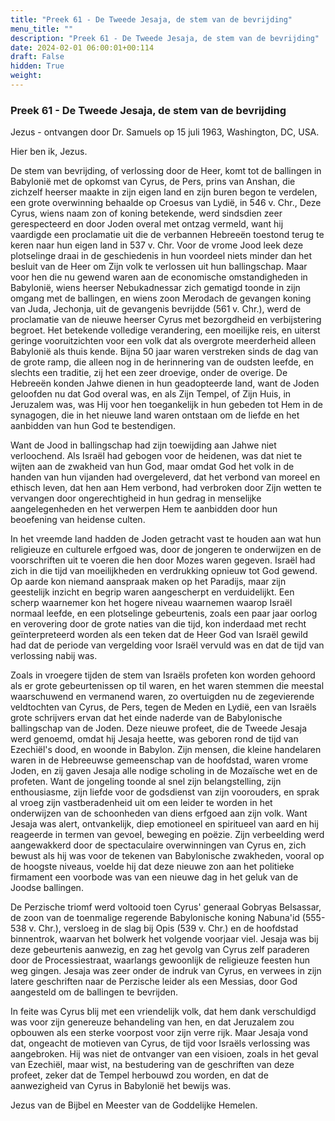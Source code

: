 ```yaml
---
title: "Preek 61 - De Tweede Jesaja, de stem van de bevrijding"
menu_title: ""
description: "Preek 61 - De Tweede Jesaja, de stem van de bevrijding"
date: 2024-02-01 06:00:01+00:114
draft: False
hidden: True
weight:
---
```

### Preek 61 - De Tweede Jesaja, de stem van de bevrijding

Jezus - ontvangen door Dr. Samuels op 15 juli 1963, Washington, DC, USA.

Hier ben ik, Jezus.

De stem van bevrijding, of verlossing door de Heer, komt tot de ballingen in Babylonië met de opkomst van Cyrus, de Pers, prins van Anshan, die zichzelf heerser maakte in zijn eigen land en zijn buren begon te verdelen, een grote overwinning behaalde op Croesus van Lydië, in 546 v. Chr., Deze Cyrus, wiens naam zon of koning betekende, werd sindsdien zeer gerespecteerd en door Joden overal met ontzag vermeld, want hij vaardigde een proclamatie uit die de verbannen Hebreeën toestond terug te keren naar hun eigen land in 537 v. Chr. Voor de vrome Jood leek deze plotselinge draai in de geschiedenis in hun voordeel niets minder dan het besluit van de Heer om Zijn volk te verlossen uit hun ballingschap. Maar voor hen die nu gewend waren aan de economische omstandigheden in Babylonië, wiens heerser Nebukadnessar zich gematigd toonde in zijn omgang met de ballingen, en wiens zoon Merodach de gevangen koning van Juda, Jechonja, uit de gevangenis bevrijdde (561 v. Chr.), werd de proclamatie van de nieuwe heerser Cyrus met bezorgdheid en verbijstering begroet. Het betekende volledige verandering, een moeilijke reis, en uiterst geringe vooruitzichten voor een volk dat als overgrote meerderheid alleen Babylonië als thuis kende. Bijna 50 jaar waren verstreken sinds de dag van de grote ramp, die alleen nog in de herinnering van de oudsten leefde, en slechts een traditie, zij het een zeer droevige, onder de overige. De Hebreeën konden Jahwe dienen in hun geadopteerde land, want de Joden geloofden nu dat God overal was, en als Zijn Tempel, of Zijn Huis, in Jeruzalem was, was Hij voor hen toegankelijk in hun gebeden tot Hem in de synagogen, die in het nieuwe land waren ontstaan om de liefde en het aanbidden van hun God te bestendigen.

Want de Jood in ballingschap had zijn toewijding aan Jahwe niet verloochend. Als Israël had gebogen voor de heidenen, was dat niet te wijten aan de zwakheid van hun God, maar omdat God het volk in de handen van hun vijanden had overgeleverd, dat het verbond van moreel en ethisch leven, dat hen aan Hem verbond, had verbroken door Zijn wetten te vervangen door ongerechtigheid in hun gedrag in menselijke aangelegenheden en het verwerpen Hem te aanbidden door hun beoefening van heidense culten.

In het vreemde land hadden de Joden getracht vast te houden aan wat hun religieuze en culturele erfgoed was, door de jongeren te onderwijzen en de voorschriften uit te voeren die hen door Mozes waren gegeven. Israël had zich in die tijd van moeilijkheden en verdrukking opnieuw tot God gewend. Op aarde kon niemand aanspraak maken op het Paradijs, maar zijn geestelijk inzicht en begrip waren aangescherpt en verduidelijkt. Een scherp waarnemer kon het hogere niveau waarnemen waarop Israël normaal leefde, en een plotselinge gebeurtenis, zoals een paar jaar oorlog en verovering door de grote naties van die tijd, kon inderdaad met recht geïnterpreteerd worden als een teken dat de Heer God van Israël gewild had dat de periode van vergelding voor Israël vervuld was en dat de tijd van verlossing nabij was.

Zoals in vroegere tijden de stem van Israëls profeten kon worden gehoord als er grote gebeurtenissen op til waren, en het waren stemmen die meestal waarschuwend en vermanend waren, zo overtuigden nu de zegevierende veldtochten van Cyrus, de Pers, tegen de Meden en Lydië, een van Israëls grote schrijvers ervan dat het einde naderde van de Babylonische ballingschap van de Joden. Deze nieuwe profeet, die de Tweede Jesaja werd genoemd, omdat hij Jesaja heette, was geboren rond de tijd van Ezechiël's dood, en woonde in Babylon. Zijn mensen, die kleine handelaren waren in de Hebreeuwse gemeenschap van de hoofdstad, waren vrome Joden, en zij gaven Jesaja alle nodige scholing in de Mozaïsche wet en de profeten. Want de jongeling toonde al snel zijn belangstelling, zijn enthousiasme, zijn liefde voor de godsdienst van zijn voorouders, en sprak al vroeg zijn vastberadenheid uit om een leider te worden in het onderwijzen van de schoonheden van diens erfgoed aan zijn volk. Want Jesaja was alert, ontvankelijk, diep emotioneel en spiritueel van aard en hij reageerde in termen van gevoel, beweging en poëzie. Zijn verbeelding werd aangewakkerd door de spectaculaire overwinningen van Cyrus en, zich bewust als hij was voor de tekenen van Babylonische zwakheden, vooral op de hoogste niveaus, voelde hij dat deze nieuwe zon aan het politieke firmament een voorbode was van een nieuwe dag in het geluk van de Joodse ballingen.

De Perzische triomf werd voltooid toen Cyrus' generaal Gobryas Belsassar, de zoon van de toenmalige regerende Babylonische koning Nabuna'id (555-538 v. Chr.), versloeg in de slag bij Opis (539 v. Chr.) en de hoofdstad binnentrok, waarvan het bolwerk het volgende voorjaar viel. Jesaja was bij deze gebeurtenis aanwezig, en zag het gevolg van Cyrus zelf paraderen door de Processiestraat, waarlangs gewoonlijk de religieuze feesten hun weg gingen. Jesaja was zeer onder de indruk van Cyrus, en verwees in zijn latere geschriften naar de Perzische leider als een Messias, door God aangesteld om de ballingen te bevrijden.

In feite was Cyrus blij met een vriendelijk volk, dat hem dank verschuldigd was voor zijn genereuze behandeling van hen, en dat Jeruzalem zou opbouwen als een sterke voorpost voor zijn verre rijk. Maar Jesaja vond dat, ongeacht de motieven van Cyrus, de tijd voor Israëls verlossing was aangebroken. Hij was niet de ontvanger van een visioen, zoals in het geval van Ezechiël, maar wist, na bestudering van de geschriften van deze profeet, zeker dat de Tempel herbouwd zou worden, en dat de aanwezigheid van Cyrus in Babylonië het bewijs was.

Jezus van de Bijbel en Meester van de Goddelijke Hemelen.
